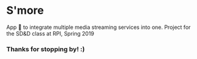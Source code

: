 # S'more
App :iphone: to integrate multiple media streaming services into one. Project for the SD&D class at RPI, Spring 2019

### Thanks for stopping by! :)
